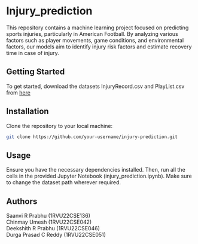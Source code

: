 # Injury_prediction

This repository contains a machine learning project focused on predicting sports injuries, particularly in American Football. By analyzing various factors such as player movements, game conditions, and environmental factors, our models aim to identify injury risk factors and estimate recovery time in case of injury.

## Getting Started

To get started, download the datasets InjuryRecord.csv and PlayList.csv from [here](https://github.com/tkding/COGS108_fa22-final-project-data-file/blob/main/InjuryRecord%20.csv)

## Installation

Clone the repository to your local machine:

```bash
git clone https://github.com/your-username/injury-prediction.git
```

## Usage

Ensure you have the necessary dependencies installed. Then, run all the cells in the provided Jupyter Notebook (injury_prediction.ipynb). Make sure to change the dataset path wherever required.

## Authors

Saanvi R Prabhu (1RVU22CSE136)   
Chinmay Umesh (1RVU22CSE042)  
Deekshith R Prabhu (1RVU22CSE046)  
Durga Prasad C Reddy (1RVU22CSE051)  
